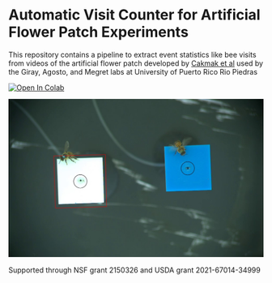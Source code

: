 # Automatic Visit Counter for Artificial Flower Patch Experiments  
This repository contains a pipeline to extract event statistics like bee visits from videos of the artificial flower patch developed by [Cakmak et al](https://doi.org/10.1016/j.anbehav.2009.01.032) used by the Giray, Agosto, and Megret labs at University of Puerto Rico Rio Piedras

[![Open In Colab](https://colab.research.google.com/assets/colab-badge.svg)](https://colab.research.google.com/drive/1o4g6T5VmgB6xksLn7CkxsDRkddjmekQP?usp=sharing)

![](https://github.com/lqmeyers/Bee_Visit_Count/blob/main/Images/Demo_of_bounds.jpg)

Supported through NSF grant 2150326 and USDA grant 2021-67014-34999 
